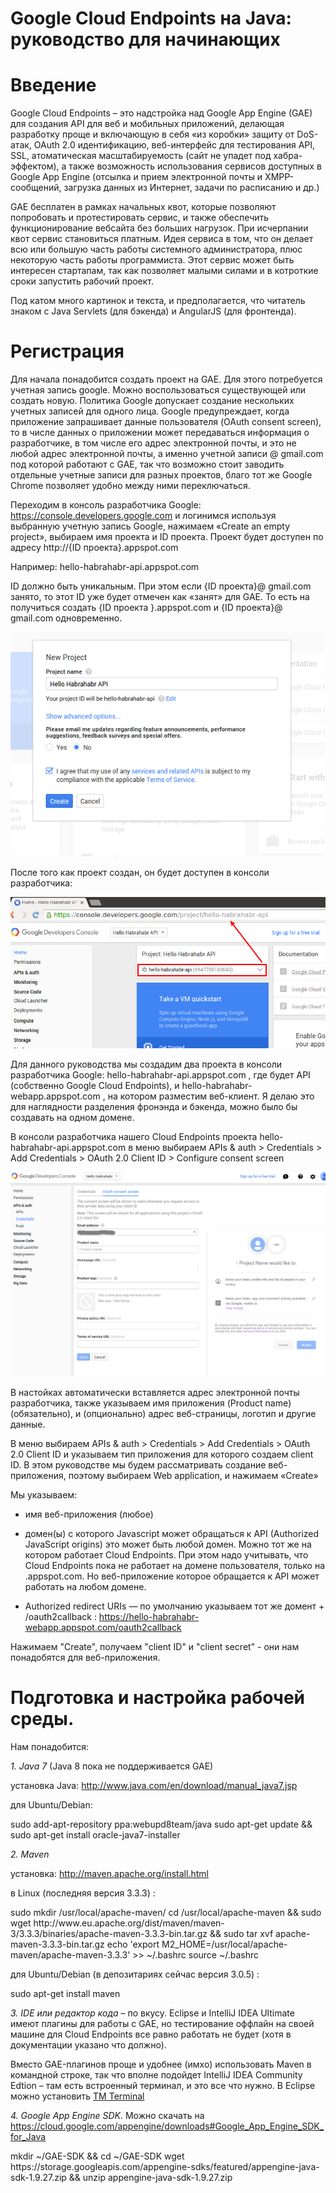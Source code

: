 Google Cloud Endpoints на Java: руководство для начинающих
==========================================================

<h1> Введение </h1>
Google Cloud Endpoints – это надстройка над Google App Engine (GAE) для создания API для веб и мобильных приложений, делающая разработку проще и включающую в себя «из коробки» защиту от DoS-атак, OAuth 2.0 идентификацию, веб-интерфейс для тестирования API, SSL, атоматическая масштабируемость (сайт не упадет под хабра-эффектом), а также возможность использования сервисов доступных в Google App Engine (отсылка и прием электронной почты и XMPP-сообщений, загрузка данных из Интернет, задачи по расписанию и др.)

GAE бесплатен в рамках начальных квот, которые позволяют попробовать и протестировать сервис, и также обеспечить функционирование вебсайта без больших нагрузок. При исчерпании квот сервис становиться платным.
Идея сервиса в том, что он делает всю или большую часть работы системного администратора, плюс некоторую часть работы программиста. Этот сервис может быть интересен стартапам, так как позволяет малыми силами и в котроткие сроки запустить рабочий проект.

Под катом много картинок и текста, и предполагается, что читатель знаком с Java Servlets (для бэкенда) и AngularJS (для фронтенда).
<cut>

<h1> Регистрация </h1>
Для начала понадобится создать проект на GAE. Для этого потребуется учетная запись google. Можно воспользоваться существующей или создать новую. Политика Google допускает создание нескольких учетных записей для одного лица. Google предупреждает, когда приложение запрашивает данные пользователя (OAuth consent screen), то в числе данных о приложении может передаваться информация о разработчике, в том числе его адрес электронной почты, и это не любой адрес электронной почты, а именно учетной записи @ gmail.com под которой работают c GAE, так что возможно стоит заводить отдельные учетные записи для разных проектов, благо тот же Google Chrome позволяет удобно между ними переключаться.

Переходим в консоль разработчика Google: https://console.developers.google.com и логинимся используя выбранную учетную запись Google, нажимаем «Create an empty project», выбираем имя проекта и ID проекта. Проект будет доступен по адресу http://{ID проекта}.appspot.com

Например: hello-habrahabr-api.appspot.com

ID должно быть уникальным. При этом если {ID проекта}@ gmail.com занято, то этот ID уже будет отмечен как «занят» для GAE. То есть на получиться создать  {ID проекта }.appspot.com и {ID проекта}@ gmail.com одновременно.

<img src="https://raw.githubusercontent.com/ageyev/cloud-endpoints-tutorial/master/habrahabr/images/pic.01.png" />

После того как проект создан, он будет доступен в консоли разработчика:

<img src="https://raw.githubusercontent.com/ageyev/cloud-endpoints-tutorial/master/habrahabr/images/pic.02.png" />

Для данного руководства мы создадим два проекта в консоли разработчика Google: hello-habrahabr-api.appspot.com , где будет API (собственно Google Cloud Endpoints), и hello-habrahabr-webapp.appspot.com , на котором разместим веб-клиент. Я делаю это для наглядности разделения фронэнда и бэкенда, можно было бы создавать на одном домене.

В консоли разработчика нашего Cloud Endpoints проекта hello-habrahabr-api.appspot.com в меню выбираем APIs & auth > Credentials > Add Credentials > OAuth 2.0 Client ID > Configure consent screen

<img src="https://raw.githubusercontent.com/ageyev/cloud-endpoints-tutorial/master/habrahabr/images/pic.03.png" />

В настойках автоматически вставляется адрес электронной почты разработчика, также указываем имя приложения (Product name) (обязательно), и (опционально) адрес веб-страницы, логотип и другие данные.

В меню выбираем APIs & auth > Credentials > Add Credentials > OAuth 2.0 Client ID и указываем тип приложения для которого создаем client ID. В этом руководстве мы будем рассматривать создание веб-приложения, поэтому выбираем Web application, и нажимаем «Create»

Мы указываем:

- имя веб-приложения (любое)

- домен(ы) с которого Javascript может обращаться к API (Authorized JavaScript origins) это может быть любой домен. Можно тот же на котором работает Cloud Endpoints. При этом надо учитывать, что Cloud Endpoints пока не работает на домене пользователя, только на .appspot.com. Но веб-приложение которое обращается к API может работать на любом домене.

- Authorized redirect URIs — по умолчанию указываем тот же домент + /oauth2callback :  https://hello-habrahabr-webapp.appspot.com/oauth2callback

Нажимаем "Create", получаем "client ID" и "client secret" - они нам понадобятся для веб-приложения.

<h1> Подготовка и настройка рабочей среды.</h1>

Нам понадобится:

<i>1. Java 7</i> (Java 8 пока не поддерживается GAE)

установка Java: http://www.java.com/en/download/manual_java7.jsp

для Ubuntu/Debian:

<source lang="Bash">
sudo add-apt-repository ppa:webupd8team/java
sudo apt-get update && sudo apt-get install oracle-java7-installer
</source>

<i>2. Maven</i>

установка: http://maven.apache.org/install.html

в Linux (последняя версия 3.3.3) :

<source lang="Bash">
sudo mkdir /usr/local/apache-maven/
cd /usr/local/apache-maven && sudo wget http://www.eu.apache.org/dist/maven/maven-3/3.3.3/binaries/apache-maven-3.3.3-bin.tar.gz && sudo tar xvf apache-maven-3.3.3-bin.tar.gz
echo 'export M2_HOME=/usr/local/apache-maven/apache-maven-3.3.3' >> ~/.bashrc
source ~/.bashrc
</source>

для Ubuntu/Debian (в депозитариях сейчас версия 3.0.5) :

<source lang="Bash">
sudo apt-get install maven
</source>

<i>3. IDE или редактор кода</i> – по вкусу. Eclipse и IntelliJ IDEA Ultimate имеют плагины для работы с GAE, но тестирование оффлайн на своей машине для Cloud Endpoints все равно работать не будет (хотя в документации указано что должно).

Вместо GAE-плагинов проще и удобнее (имхо) использовать Maven в командной строке, так что вполне подойдет IntelliJ IDEA Community Edtion – там есть встроенный терминал, и это все что нужно. В Eclipse можно установить <a href="https://marketplace.eclipse.org/content/tm-terminal"> TM Terminal </a>

<i>4. Google App Engine SDK</i>. Можно скачать на https://cloud.google.com/appengine/downloads#Google_App_Engine_SDK_for_Java

<source lang="Bash">
mkdir ~/GAE-SDK && cd ~/GAE-SDK
wget https://storage.googleapis.com/appengine-sdks/featured/appengine-java-sdk-1.9.27.zip && unzip appengine-java-sdk-1.9.27.zip
</source>

